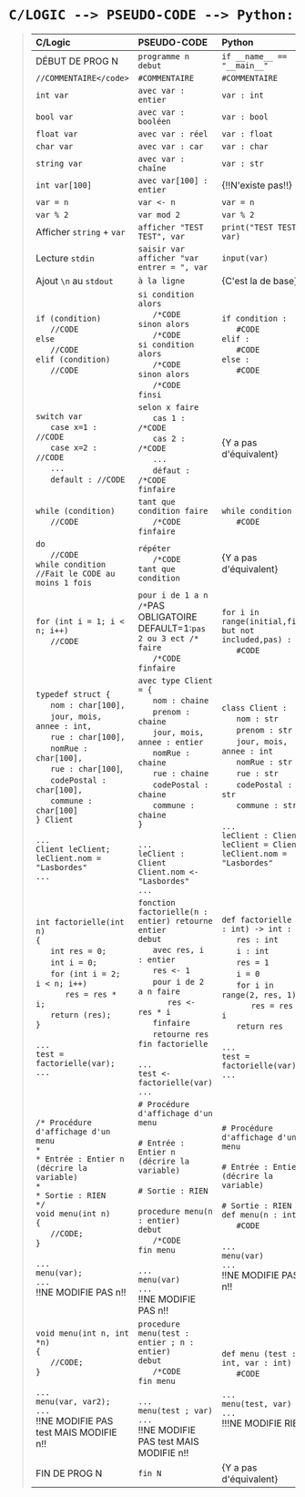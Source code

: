 # ```C/LOGIC --> PSEUDO-CODE --> Python:```

<!-- markdownlint-disable MD033 -->
>|C/Logic|PSEUDO-CODE|Python|
>|:-|:-|:-|
>|DÉBUT DE PROG N|`programme n`<br/>`debut`|`if __name__ == "__main__"`|
>|`//COMMENTAIRE</code>`|`#COMMENTAIRE`|`#COMMENTAIRE`|
>|`int var`|`avec var : entier`|`var : int`|
>|`bool var`|`avec var : booléen`|`var : bool`|
>|`float var`|`avec var : réel`|`var : float`|
>|`char var`|`avec var : car`|`var : char`|
>|`string var`|`avec var : chaîne`|`var : str`|
>|`int var[100]`|`avec var[100] : entier`|{!!N'existe pas!!}|
>|`var = n`|`var <- n`|`var = n`|
>|`var % 2`|`var mod 2`|`var % 2`|
>|Afficher `string` + `var`|`afficher "TEST TEST", var`|`print("TEST TEST", var)`|
>|Lecture `stdin`|`saisir var`<br>`afficher "var entrer = ", var`|`input(var)`|
>|Ajout `\n` au `stdout`|`à la ligne`| {C'est la de base}|
>|`if (condition)`<br>&nbsp;&nbsp;&nbsp;&nbsp;&nbsp;&nbsp;`//CODE`<br>`else`<br>&nbsp;&nbsp;&nbsp;&nbsp;&nbsp;&nbsp;`//CODE`<br>`elif (condition)`<br>&nbsp;&nbsp;&nbsp;&nbsp;&nbsp;&nbsp;`//CODE`|`si condition alors`<br>&nbsp;&nbsp;&nbsp;&nbsp;&nbsp;&nbsp;`/*CODE`<br>`sinon alors`<br>&nbsp;&nbsp;&nbsp;&nbsp;&nbsp;&nbsp;`/*CODE`<br>`si condition alors`<br>&nbsp;&nbsp;&nbsp;&nbsp;&nbsp;&nbsp;`/*CODE`<br>`sinon alors`<br>&nbsp;&nbsp;&nbsp;&nbsp;&nbsp;&nbsp;`/*CODE`<br>`finsi`|`if condition :`<br>&nbsp;&nbsp;&nbsp;&nbsp;&nbsp;&nbsp;`#CODE`<br>`elif :`<br>&nbsp;&nbsp;&nbsp;&nbsp;&nbsp;&nbsp;`#CODE`<br>`else :`<br>&nbsp;&nbsp;&nbsp;&nbsp;&nbsp;&nbsp;`#CODE`|
>|`switch var`<br>&nbsp;&nbsp;&nbsp;&nbsp;&nbsp;&nbsp;`case x=1 : //CODE`<br>&nbsp;&nbsp;&nbsp;&nbsp;&nbsp;&nbsp;`case x=2 : //CODE`<br>&nbsp;&nbsp;&nbsp;&nbsp;&nbsp;&nbsp;`...`<br>&nbsp;&nbsp;&nbsp;&nbsp;&nbsp;&nbsp;`default : //CODE`|`selon x faire`<br>&nbsp;&nbsp;&nbsp;&nbsp;&nbsp;&nbsp;`cas 1 : /*CODE`<br>&nbsp;&nbsp;&nbsp;&nbsp;&nbsp;&nbsp;`cas 2 : /*CODE`<br>&nbsp;&nbsp;&nbsp;&nbsp;&nbsp;&nbsp;`...`<br>&nbsp;&nbsp;&nbsp;&nbsp;&nbsp;&nbsp;`défaut : /*CODE`<br>`finfaire`|{Y a pas d'équivalent}|
>|`while (condition)`<br>&nbsp;&nbsp;&nbsp;&nbsp;&nbsp;&nbsp;`//CODE`<br>|`tant que condition faire`<br>&nbsp;&nbsp;&nbsp;&nbsp;&nbsp;&nbsp;`/*CODE`<br>`finfaire`|`while condition :`<br>&nbsp;&nbsp;&nbsp;&nbsp;&nbsp;&nbsp;`#CODE`|
>|`do`<br>&nbsp;&nbsp;&nbsp;&nbsp;&nbsp;&nbsp;`//CODE`<br>`while condition`<br>`//Fait le CODE au moins 1 fois`|`répéter`<br>&nbsp;&nbsp;&nbsp;&nbsp;&nbsp;&nbsp;`/*CODE`<br>`tant que condition`|{Y a pas d'équivalent}|
>|`for (int i = 1; i < n; i++)`<br>&nbsp;&nbsp;&nbsp;&nbsp;&nbsp;&nbsp;`//CODE`|`pour i de 1 a n /*`PAS OBLIGATOIRE DEFAULT=1:`pas 2 ou 3 ect /* faire`<br>&nbsp;&nbsp;&nbsp;&nbsp;&nbsp;&nbsp;`/*CODE`<br>`finfaire`|`for i in range(initial,final but not included,pas) :`<br>&nbsp;&nbsp;&nbsp;&nbsp;&nbsp;&nbsp;`#CODE`|
>|`typedef struct {`<br>&nbsp;&nbsp;&nbsp;&nbsp;&nbsp;&nbsp;`nom : char[100],`<br>&nbsp;&nbsp;&nbsp;&nbsp;&nbsp;&nbsp;`jour, mois, annee : int,`<br>&nbsp;&nbsp;&nbsp;&nbsp;&nbsp;&nbsp;`rue : char[100],`<br>&nbsp;&nbsp;&nbsp;&nbsp;&nbsp;&nbsp;`nomRue : char[100],`<br>&nbsp;&nbsp;&nbsp;&nbsp;&nbsp;&nbsp;`rue : char[100]`,<br>&nbsp;&nbsp;&nbsp;&nbsp;&nbsp;&nbsp;`codePostal : char[100],`<br>&nbsp;&nbsp;&nbsp;&nbsp;&nbsp;&nbsp;`commune : char[100]`<br>`} Client`<br><br>`...`<br>`Client leClient;`<br>`leClient.nom = "Lasbordes"`<br>`...`|`avec type Client = {`<br>&nbsp;&nbsp;&nbsp;&nbsp;&nbsp;&nbsp;`nom : chaine`<br>&nbsp;&nbsp;&nbsp;&nbsp;&nbsp;&nbsp;`prenom : chaine`<br>&nbsp;&nbsp;&nbsp;&nbsp;&nbsp;&nbsp;`jour, mois, annee : entier`<br>&nbsp;&nbsp;&nbsp;&nbsp;&nbsp;&nbsp;`nomRue : chaine`<br>&nbsp;&nbsp;&nbsp;&nbsp;&nbsp;&nbsp;`rue : chaine`<br>&nbsp;&nbsp;&nbsp;&nbsp;&nbsp;&nbsp;`codePostal : chaine`<br>&nbsp;&nbsp;&nbsp;&nbsp;&nbsp;&nbsp;`commune : chaine`<br>`}`<br><br>`...`<br>`leClient : Client`<br>`Client.nom <- "Lasbordes"`<br>`...`|`class Client :`<br>&nbsp;&nbsp;&nbsp;&nbsp;&nbsp;&nbsp;`nom : str`<br>&nbsp;&nbsp;&nbsp;&nbsp;&nbsp;&nbsp;`prenom : str`<br>&nbsp;&nbsp;&nbsp;&nbsp;&nbsp;&nbsp;`jour, mois, annee : int`<br>&nbsp;&nbsp;&nbsp;&nbsp;&nbsp;&nbsp;`nomRue : str`<br>&nbsp;&nbsp;&nbsp;&nbsp;&nbsp;&nbsp;`rue : str`<br>&nbsp;&nbsp;&nbsp;&nbsp;&nbsp;&nbsp;`codePostal : str`<br>&nbsp;&nbsp;&nbsp;&nbsp;&nbsp;&nbsp;`commune : str`<br><br>`...`<br>`leClient : Client`<br>`leClient = Client()`<br>`leClient.nom = "Lasbordes"`|
>|`int factorielle(int n)`<br>`{`<br>&nbsp;&nbsp;&nbsp;&nbsp;&nbsp;&nbsp;`int res = 0;`<br>&nbsp;&nbsp;&nbsp;&nbsp;&nbsp;&nbsp;`int i = 0;`<br>&nbsp;&nbsp;&nbsp;&nbsp;&nbsp;&nbsp;`for (int i = 2; i < n; i++)`<br>&nbsp;&nbsp;&nbsp;&nbsp;&nbsp;&nbsp;&nbsp;&nbsp;&nbsp;&nbsp;&nbsp;&nbsp;`res = res * i;`<br>&nbsp;&nbsp;&nbsp;&nbsp;&nbsp;&nbsp;`return (res);`<br>`}`<br><br>`...`<br>`test = factorielle(var);`<br>`...`|`fonction factorielle(n : entier) retourne entier`<br>`debut`<br>&nbsp;&nbsp;&nbsp;&nbsp;&nbsp;&nbsp;`avec res, i : entier`<br>&nbsp;&nbsp;&nbsp;&nbsp;&nbsp;&nbsp;`res <- 1`<br>&nbsp;&nbsp;&nbsp;&nbsp;&nbsp;&nbsp;`pour i de 2 a n faire`<br>&nbsp;&nbsp;&nbsp;&nbsp;&nbsp;&nbsp;&nbsp;&nbsp;&nbsp;&nbsp;&nbsp;&nbsp;`res <- res * i`<br>&nbsp;&nbsp;&nbsp;&nbsp;&nbsp;&nbsp;`finfaire`<br>&nbsp;&nbsp;&nbsp;&nbsp;&nbsp;&nbsp;`retourne res`<br>`fin factorielle`<br><br>`...`<br>`test <- factorielle(var)`<br>`...`|`def factorielle (n : int) -> int :`<br>&nbsp;&nbsp;&nbsp;&nbsp;&nbsp;&nbsp;`res : int`<br>&nbsp;&nbsp;&nbsp;&nbsp;&nbsp;&nbsp;`i : int`<br>&nbsp;&nbsp;&nbsp;&nbsp;&nbsp;&nbsp;`res = 1`<br>&nbsp;&nbsp;&nbsp;&nbsp;&nbsp;&nbsp;`i = 0`<br>&nbsp;&nbsp;&nbsp;&nbsp;&nbsp;&nbsp;`for i in range(2, res, 1) :`<br>&nbsp;&nbsp;&nbsp;&nbsp;&nbsp;&nbsp;&nbsp;&nbsp;&nbsp;&nbsp;&nbsp;&nbsp;`res = res * i`<br>&nbsp;&nbsp;&nbsp;&nbsp;&nbsp;&nbsp;`return res`<br><br>`...`<br>`test = factorielle(var)`<br>`...`|
>|`/* Procédure d'affichage d'un menu`<br>`*`<br>`* Entrée : Entier n (décrire la variable)`<br>`*`<br>`* Sortie : RIEN`<br>`*/`<br>`void menu(int n)`<br>`{`<br>&nbsp;&nbsp;&nbsp;&nbsp;&nbsp;&nbsp;`//CODE;`<br>`}`<br><br>`...`<br>`menu(var);`<br>`...`<br>!!NE MODIFIE PAS n!!|`# Procédure d'affichage d'un menu`<br><br>`# Entrée : Entier n (décrire la variable)`<br><br>`# Sortie : RIEN`<br><br>`procedure menu(n : entier)`<br>`debut`<br>&nbsp;&nbsp;&nbsp;&nbsp;&nbsp;&nbsp;`/*CODE`<br>`fin menu`<br><br>`...`<br>`menu(var)`<br>`...`<br>!!NE MODIFIE PAS n!!|`# Procédure d'affichage d'un menu`<br><br>`# Entrée : Entier n (décrire la variable)`<br><br>`# Sortie : RIEN`<br>`def menu(n : int) :`<br>&nbsp;&nbsp;&nbsp;&nbsp;&nbsp;&nbsp;`#CODE`<br><br>`...`<br>`menu(var)`<br>`...`<br>!!NE MODIFIE PAS n!!|
>|`void menu(int n, int *n)`<br>`{`<br>&nbsp;&nbsp;&nbsp;&nbsp;&nbsp;&nbsp;`//CODE;`<br>`}`<br><br>`...`<br>`menu(var, var2);`<br>`...`<br>!!NE MODIFIE PAS test MAIS MODIFIE n!!|`procedure menu(test : entier ; n : entier)`<br>`debut`<br>&nbsp;&nbsp;&nbsp;&nbsp;&nbsp;&nbsp;`/*CODE`<br>`fin menu`<br><br>`...`<br>`menu(test ; var)`<br>`...`<br>!!NE MODIFIE PAS test MAIS MODIFIE n!!|`def menu (test : int, var : int)`<br>&nbsp;&nbsp;&nbsp;&nbsp;&nbsp;&nbsp;`#CODE`<br><br>`...`<br>`menu(test, var)`<br>`...`<br>!!!NE MODIFIE RIEN!!|
>|FIN DE PROG N|`fin N`|{Y a pas d'équivalent}|
